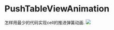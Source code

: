 # PushTableViewAnimation  
怎样用最少的代码实现cell的推进弹簧动画.
![](http://m1.img.srcdd.com/farm5/d/2015/0118/22/FB06A7FD6B2BE408031F224B3B646257_ORIG_519_757.gif)
